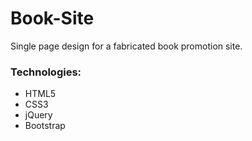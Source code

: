 # Book-Site 
Single page design for a fabricated book promotion site. 

### Technologies:
* HTML5
* CSS3
* jQuery
* Bootstrap
